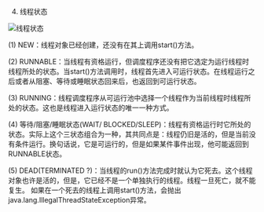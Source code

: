 4.	线程状态

![线程状态](/Chapter12/img/img01.png)

(1)	NEW：线程对象已经创建，还没有在其上调用start()方法。

(2)	RUNNABLE：当线程有资格运行，但调度程序还没有把它选定为运行线程时线程所处的状态。当start()方法调用时，线程首先进入可运行状态。在线程运行之后或者从阻塞、等待或睡眠状态回来后，也返回到可运行状态。

(3)	RUNNING：线程调度程序从可运行池中选择一个线程作为当前线程时线程所处的状态。这也是线程进入运行状态的唯一一种方式。

(4)	等待/阻塞/睡眠状态(WAIT/ BLOCKED/SLEEP)：线程有资格运行时它所处的状态。实际上这个三状态组合为一种，其共同点是：线程仍旧是活的，但是当前没有条件运行。换句话说，它是可运行的，但是如果某件事件出现，他可能返回到RUNNABLE状态。

(5)	DEAD(TERMINATED ?)：当线程的run()方法完成时就认为它死去。这个线程对象也许是活的，但是，它已经不是一个单独执行的线程。线程一旦死亡，就不能复生。 如果在一个死去的线程上调用start()方法，会抛出java.lang.IllegalThreadStateException异常。
